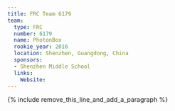 ```yaml
---
title: FRC Team 6179
team:
  type: FRC
  number: 6179
  name: PhotonBox
  rookie_year: 2016
  location: Shenzhen, Guangdong, China
  sponsors:
  - Shenzhen Middle School
  links:
    Website:
---
```


{% include remove_this_line_and_add_a_paragraph %}